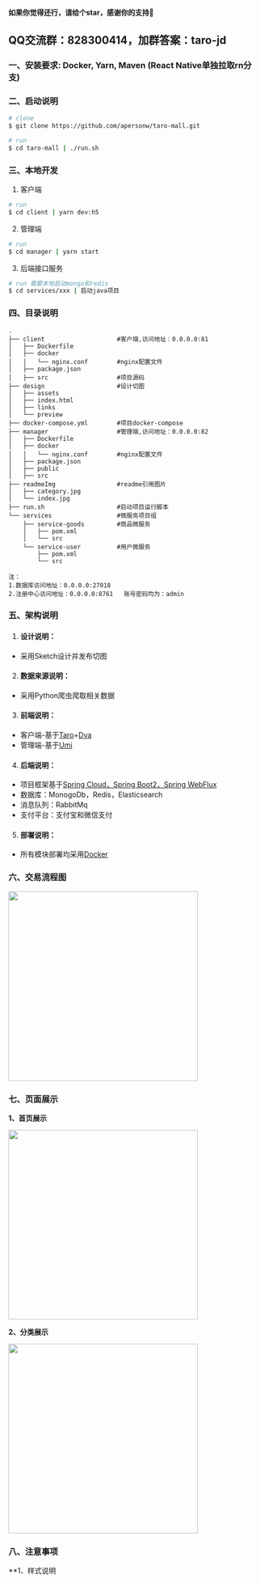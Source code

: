 #### 如果你觉得还行，请给个star，感谢你的支持🙏
## QQ交流群：828300414，加群答案：taro-jd
### 一、安装要求: Docker, Yarn, Maven (React Native单独拉取rn分支)

### 二、启动说明

```bash
# clone
$ git clone https://github.com/apersonw/taro-mall.git

# run
$ cd taro-mall | ./run.sh
```

### 三、本地开发

1. 客户端
```bash
# run
$ cd client | yarn dev:h5
```

2. 管理端
```bash
# run
$ cd manager | yarn start
```

3. 后端接口服务
```bash
# run 需要本地启动mongo和redis
$ cd services/xxx | 启动java项目
```

### 四、目录说明

```
.
├── client                    #客户端,访问地址：0.0.0.0:81
│   ├── Dockerfile
│   ├── docker
│   │   └── nginx.conf        #nginx配置文件
│   ├── package.json
│   ├── src                   #项目源码
├── design                    #设计切图
│   ├── assets
│   ├── index.html
│   ├── links
│   └── preview
├── docker-compose.yml        #项目docker-compose
├── manager                   #管理端,访问地址：0.0.0.0:82
│   ├── Dockerfile
│   ├── docker
│   │   └── nginx.conf        #nginx配置文件
│   ├── package.json
│   ├── public
│   ├── src
├── readmeImg                 #readme引用图片
│   ├── category.jpg
│   └── index.jpg
├── run.sh                    #启动项目运行脚本
└── services                  #微服务项目组
    ├── service-goods         #商品微服务
    │   ├── pom.xml
    │   └── src
    └── service-user          #用户微服务
        ├── pom.xml
        └── src

注：
1.数据库访问地址：0.0.0.0:27018
2.注册中心访问地址：0.0.0.0:8761   账号密码均为：admin
```

### 五、架构说明

1. #### 设计说明：

* 采用Sketch设计并发布切图

2. #### 数据来源说明：

- 采用Python爬虫爬取相关数据

3. #### 前端说明：

- 客户端-基于<a href="https://taro.aotu.io/">Taro</a>+<a href="https://dvajs.com/">Dva</a>
- 管理端-基于<a href="https://umijs.org/">Umi</a>

4. #### 后端说明：

- 项目框架基于<a href="https://docs.spring.io/spring/docs/current/spring-framework-reference/web-reactive.html#spring-webflux">Spring Cloud，Spring Boot2，Spring WebFlux</a>
- 数据库：MonogoDb，Redis，Elasticsearch
- 消息队列：RabbitMq
- 支付平台：支付宝和微信支付

5. #### 部署说明：

- 所有模块部署均采用<a href="https://docker.io/">Docker</a>

### 六、交易流程图
<img src="./readmeImg/trade.png" width="375px"/>

### 七、页面展示

**1、首页展示** 

<img src="./readmeImg/index.jpg" width="375px"/>

**2、分类展示**

<img src="./readmeImg/category.jpg" width="375px"/>

### 八、注意事项

**1、样式说明
